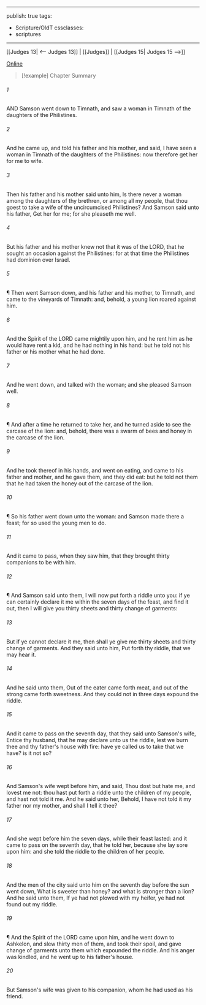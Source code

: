 

---
publish: true
tags:
  - Scripture/OldT
cssclasses:
  - scriptures
---
[[Judges 13| <-- Judges 13]] | [[Judges]] | [[Judges 15| Judges 15 -->]]

[Online](https://churchofjesuschrist.org/study/scriptures/ot/judg/14?lang=eng)

>[!example] Chapter Summary
>
###### 1
AND Samson went down to Timnath, and saw a woman in Timnath of the daughters of the Philistines.
###### 2
And he came up, and told his father and his mother, and said, I have seen a woman in Timnath of the daughters of the Philistines: now therefore get her for me to wife.
###### 3
Then his father and his mother said unto him, Is there never a woman among the daughters of thy brethren, or among all my people, that thou goest to take a wife of the uncircumcised Philistines?  And Samson said unto his father, Get her for me; for she pleaseth me well.
###### 4
But his father and his mother knew not that it was of the LORD, that he sought an occasion against the Philistines: for at that time the Philistines had dominion over Israel.
###### 5
¶ Then went Samson down, and his father and his mother, to Timnath, and came to the vineyards of Timnath: and, behold, a young lion roared against him.
###### 6
And the Spirit of the LORD came mightily upon him, and he rent him as he would have rent a kid, and he had nothing in his hand: but he told not his father or his mother what he had done.
###### 7
And he went down, and talked with the woman; and she pleased Samson well.
###### 8
¶ And after a time he returned to take her, and he turned aside to see the carcase of the lion: and, behold, there was a swarm of bees and honey in the carcase of the lion.
###### 9
And he took thereof in his hands, and went on eating, and came to his father and mother, and he gave them, and they did eat: but he told not them that he had taken the honey out of the carcase of the lion.
###### 10
¶ So his father went down unto the woman: and Samson made there a feast; for so used the young men to do.
###### 11
And it came to pass, when they saw him, that they brought thirty companions to be with him.
###### 12
¶ And Samson said unto them, I will now put forth a riddle unto you: if ye can certainly declare it me within the seven days of the feast, and find it out, then I will give you thirty sheets and thirty change of garments:
###### 13
But if ye cannot declare it me, then shall ye give me thirty sheets and thirty change of garments.  And they said unto him, Put forth thy riddle, that we may hear it.
###### 14
And he said unto them, Out of the eater came forth meat, and out of the strong came forth sweetness.  And they could not in three days expound the riddle.
###### 15
And it came to pass on the seventh day, that they said unto Samson's wife, Entice thy husband, that he may declare unto us the riddle, lest we burn thee and thy father's house with fire: have ye called us to take that we have?  is it not so?
###### 16
And Samson's wife wept before him, and said, Thou dost but hate me, and lovest me not: thou hast put forth a riddle unto the children of my people, and hast not told it me.  And he said unto her, Behold, I have not told it my father nor my mother, and shall I tell it thee?
###### 17
And she wept before him the seven days, while their feast lasted: and it came to pass on the seventh day, that he told her, because she lay sore upon him: and she told the riddle to the children of her people.
###### 18
And the men of the city said unto him on the seventh day before the sun went down, What is sweeter than honey?  and what is stronger than a lion?  And he said unto them, If ye had not plowed with my heifer, ye had not found out my riddle.
###### 19
¶ And the Spirit of the LORD came upon him, and he went down to Ashkelon, and slew thirty men of them, and took their spoil, and gave change of garments unto them which expounded the riddle.  And his anger was kindled, and he went up to his father's house.
###### 20
But Samson's wife was given to his companion, whom he had used as his friend.



